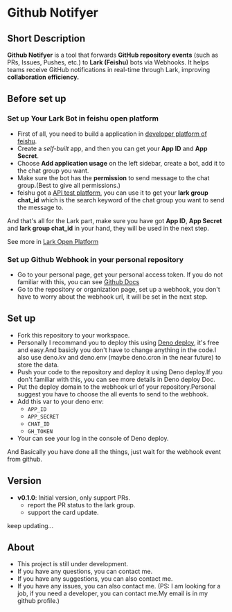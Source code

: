 # Github Notifyer

## Short Description

**Github Notifyer** is a tool that forwards **GitHub repository events** (such as PRs, Issues, Pushes, etc.) to **Lark (Feishu)** bots via Webhooks. It helps teams receive GitHub notifications in real-time through Lark, improving **collaboration efficiency.**

## Before set up

### Set up Your Lark Bot in feishu open platform

- First of all, you need to build a application in [developer platform of feishu](https://open.feishu.cn).
- Create a _self-built_ app, and then you can get your **App ID** and **App Secret**.
- Choose **Add application usage** on the left sidebar, create a bot, add it to the chat group you want.
- Make sure the bot has the **permission** to send message to the chat group.(Best to give all permissions.)
- feishu got a [API test platform](https://open.feishu.cn/api-explorer), you can use it to get your **lark group chat_id** which is the search keyword of the chat group you want to send the message to.

And that's all for the Lark part, make sure you have got **App ID**, **App Secret** and **lark group chat_id** in your hand, they will be used in the next step.

See more in [Lark Open Platform](https://open.feishu.cn)

### Set up Github Webhook in your personal repository

- Go to your personal page, get your personal access token. If you do not familiar with this, you can see [Github Docs](https://docs.github.com/en/authentication/keeping-your-account-and-data-secure/creating-a-personal-access-token)
- Go to the repository or organization page, set up a webhook, you don't have to worry about the webhook url, it will be set in the next step.

## Set up

- Fork this repository to your workspace.
- Personally I recommand you to deploy this using [Deno deploy](https://deno.com/deploy), it's free and easy.And basicly you don't have to change anything in the code.I also use deno.kv and deno.env (maybe deno.cron in the near future) to store the data.
- Push your code to the repository and deploy it using Deno deploy.If you don't familiar with this, you can see more details in Deno deploy Doc.
- Put the deploy domain to the webhook url of your repository.Personal suggest you have to choose the all events to send to the webhook.
- Add this var to your deno env:
  - `APP_ID`
  - `APP_SECRET`
  - `CHAT_ID`
  - `GH_TOKEN`
- Your can see your log in the console of Deno deploy.

And Basically you have done all the things, just wait for the webhook event from github.

## Version

- **v0.1.0**: Initial version, only support PRs.
  - report the PR status to the lark group.
  - support the card update.

keep updating...

## About

- This project is still under development.
- If you have any questions, you can contact me.
- If you have any suggestions, you can also contact me.
- If you have any issues, you can also contact me.
  (PS: I am looking for a job, if you need a developer, you can contact me.My email is in my github profile.)
